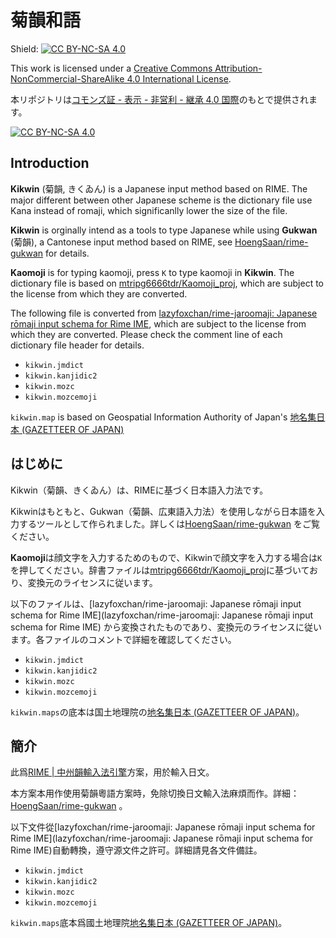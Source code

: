 # 菊韻和語

Shield: [![CC BY-NC-SA 4.0][cc-by-nc-sa-shield]][cc-by-nc-sa]

This work is licensed under a
[Creative Commons Attribution-NonCommercial-ShareAlike 4.0 International License][cc-by-nc-sa].

本リポジトリは[コモンズ証 - 表示 - 非営利 - 継承 4.0 国際](cc-by-nc-sa)のもとで提供されます。

[![CC BY-NC-SA 4.0][cc-by-nc-sa-image]][cc-by-nc-sa]

[cc-by-nc-sa]: http://creativecommons.org/licenses/by-nc-sa/4.0/
[cc-by-nc-sa-image]: https://licensebuttons.net/l/by-nc-sa/4.0/88x31.png
[cc-by-nc-sa-shield]: https://img.shields.io/badge/License-CC%20BY--NC--SA%204.0-lightgrey.svg

## Introduction

**Kikwin** (菊韻, きくゐん) is a Japanese input method based on RIME. The major different between other Japanese scheme is the dictionary file use Kana instead of romaji, which significanlly lower the size of the file.

**Kikwin** is orginally intend as a tools to type Japanese while using **Gukwan** (菊韻), a Cantonese input method based on RIME, see [HoengSaan/rime-gukwan](https://github.com/HoengSaan/rime-gukwan/) for details.

**Kaomoji** is for typing kaomoji, press `K` to type kaomoji in **Kikwin**. The dictionary file is based on [mtripg6666tdr/Kaomoji_proj](https://github.com/mtripg6666tdr/Kaomoji_proj), which are subject to the license from which they are converted.

The following file is converted from [lazyfoxchan/rime-jaroomaji: Japanese rōmaji input schema for Rime IME](https://github.com/lazyfoxchan/rime-jaroomaji/), which are subject to the license from which they are converted. Please check the comment line of each dictionary file header for details.

- `kikwin.jmdict`
- `kikwin.kanjidic2`
- `kikwin.mozc`
- `kikwin.mozcemoji`

`kikwin.map` is based on Geospatial Information Authority of Japan's [地名集日本 (GAZETTEER OF JAPAN)](https://www.gsi.go.jp/kihonjohochousa/gazetteer.html)

## はじめに

Kikwin（菊韻、きくゐん）は、RIMEに基づく日本語入力法です。

Kikwinはもともと、Gukwan（菊韻、広東語入力法）を使用しながら日本語を入力するツールとして作られました。詳しくは[HoengSaan/rime-gukwan](https://github.com/HoengSaan/rime-gukwan/) をご覧ください。

**Kaomoji**は顔文字を入力するためのもので、Kikwinで顔文字を入力する場合は`K`を押してください。辞書ファイルは[mtripg6666tdr/Kaomoji_proj](mtripg6666tdr/Kaomoji_proj)に基づいており、変換元のライセンスに従います。

以下のファイルは、[lazyfoxchan/rime-jaroomaji: Japanese rōmaji input schema for Rime IME](lazyfoxchan/rime-jaroomaji: Japanese rōmaji input schema for Rime IME) から変換されたものであり、変換元のライセンスに従います。各ファイルのコメントで詳細を確認してください。

- `kikwin.jmdict`
- `kikwin.kanjidic2`
- `kikwin.mozc`
- `kikwin.mozcemoji`

`kikwin.maps`の底本は国土地理院の[地名集日本 (GAZETTEER OF JAPAN)](https://www.gsi.go.jp/kihonjohochousa/gazetteer.html)。



## 簡介

此爲[RIME | 中州韻輸入法引擎](https://rime.im/)方案，用於輸入日文。

本方案本用作使用菊韻粵語方案時，免除切換日文輸入法麻煩而作。詳細：[HoengSaan/rime-gukwan](https://github.com/HoengSaan/rime-gukwan/) 。

以下文件從[lazyfoxchan/rime-jaroomaji: Japanese rōmaji input schema for Rime IME](lazyfoxchan/rime-jaroomaji: Japanese rōmaji input schema for Rime IME)自動轉換，遵守源文件之許可。詳細請見各文件備註。

- `kikwin.jmdict`
- `kikwin.kanjidic2`
- `kikwin.mozc`
- `kikwin.mozcemoji`

`kikwin.maps`底本爲國土地理院[地名集日本 (GAZETTEER OF JAPAN)](https://www.gsi.go.jp/kihonjohochousa/gazetteer.html)。

